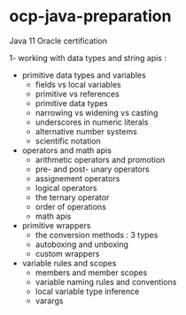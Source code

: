 # ocp-java-preparation
Java 11 Oracle certification


1- working with data types and string apis :
   - primitive data types and variables
      -  fields vs local variables
      -  primitive vs references
      -  primitive data types
      -  narrowing vs widening vs casting
      -  underscores in numeric literals
      -  alternative number systems
      -  scientific notation
  - operators and math apis
      -  arithmetic operators and promotion
      -  pre- and post- unary operators
      -  assignement operators
      -  logical operators
      -  the ternary operator
      -  order of operations
      -  math apis
  - primitive wrappers
      -  the conversion methods : 3 types
      -  autoboxing and unboxing
      -  custom wrappers
  - variable rules and scopes
      -  members and member scopes
      -  variable naming rules and conventions
      -  local variable type inference
      -  varargs
